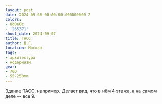 ```yaml
---
layout: post
date: 2024-09-08 00:00:00.000000000 Z
colors:
- 0d0e0c
- '265371'
shoot_date: 2024-09-07
title: ТАСС
author: Д.Г.
location: Москва
tags:
- архитектура
- модернизм
gear:
- 70D
- 55-250mm
---
```

Здание ТАСС, например. Делает вид, что в нём 4 этажа, а на самом деле -- все 9.

